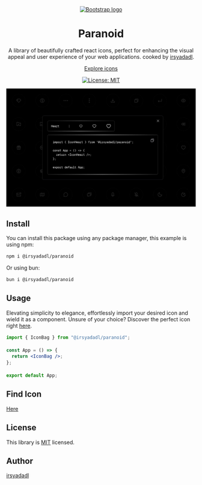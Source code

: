 <br/>
<br/>

<p align="center">
  <a href="https://irsyad.co/paranoid/">
    <img src="https://irsyad.co/icon.png" alt="Bootstrap logo" width="96" height="96">
  </a>
</p>
<h1 align="center">Paranoid</h1>

<div align="center">

A library of beautifully crafted react icons,
perfect for enhancing the visual appeal and user
experience of your web applications.
cooked by [irsyadadl](https://irsyad.co).

</div>

<p align="center">
  <a href="https://irsyad.co/paranoid">Explore icons</a>
</p>

<div align="center">

[![License: MIT](https://img.shields.io/badge/License-MIT-yellow.svg)](https://opensource.org/licenses/MIT)

</div>

[![@irsyadadl/paranoid](preview.jpg)]()

## Install

You can install this package using any package manager, this example is using npm:

```bash
npm i @irsyadadl/paranoid
```

Or using bun:

```bash
bun i @irsyadadl/paranoid
```

## Usage
Elevating simplicity to elegance, effortlessly import your desired icon and wield it as a component. Unsure of your choice? Discover the perfect icon right [here](https://irsyad.co/paranoid).

```jsx
import { IconBag } from "@irsyadadl/paranoid";

const App = () => {
  return <IconBag />;
};

export default App;
```

## Find Icon

[Here](https://irsyad.co/paranoid)

## License

This library is [MIT](https://github.com/irsyadadl/paranoid/blob/master/LICENSE) licensed.

## Author

[irsyadadl](https://x.com/irsyadadl)
